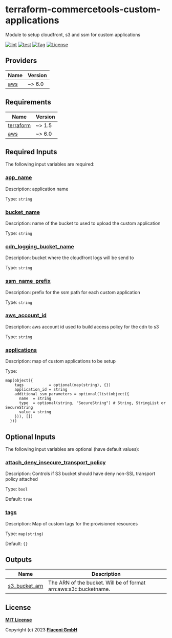 # terraform-commercetools-custom-applications
Module to setup cloudfront, s3 and ssm for custom applications

[![lint](https://github.com/flaconi/terraform-commercetools-custom-applications/workflows/lint/badge.svg)](https://github.com/flaconi/terraform-commercetools-custom-applications/actions?query=workflow%3Alint)
[![test](https://github.com/flaconi/terraform-commercetools-custom-applications/workflows/test/badge.svg)](https://github.com/flaconi/terraform-commercetools-custom-applications/actions?query=workflow%3Atest)
[![Tag](https://img.shields.io/github/tag/flaconi/terraform-commercetools-custom-applications.svg)](https://github.com/flaconi/terraform-commercetools-custom-applications/releases)
[![License](https://img.shields.io/badge/license-MIT-blue.svg)](https://opensource.org/licenses/MIT)

<!-- TFDOCS_HEADER_START -->


<!-- TFDOCS_HEADER_END -->

<!-- TFDOCS_PROVIDER_START -->
## Providers

| Name | Version |
|------|---------|
| <a name="provider_aws"></a> [aws](#provider\_aws) | ~> 6.0 |

<!-- TFDOCS_PROVIDER_END -->

<!-- TFDOCS_REQUIREMENTS_START -->
## Requirements

| Name | Version |
|------|---------|
| <a name="requirement_terraform"></a> [terraform](#requirement\_terraform) | ~> 1.5 |
| <a name="requirement_aws"></a> [aws](#requirement\_aws) | ~> 6.0 |

<!-- TFDOCS_REQUIREMENTS_END -->

<!-- TFDOCS_INPUTS_START -->
## Required Inputs

The following input variables are required:

### <a name="input_app_name"></a> [app\_name](#input\_app\_name)

Description: application name

Type: `string`

### <a name="input_bucket_name"></a> [bucket\_name](#input\_bucket\_name)

Description: name of the bucket to used to upload the custom application

Type: `string`

### <a name="input_cdn_logging_bucket_name"></a> [cdn\_logging\_bucket\_name](#input\_cdn\_logging\_bucket\_name)

Description: bucket where the cloudfront logs will be send to

Type: `string`

### <a name="input_ssm_name_prefix"></a> [ssm\_name\_prefix](#input\_ssm\_name\_prefix)

Description: prefix for the ssm path for each custom application

Type: `string`

### <a name="input_aws_account_id"></a> [aws\_account\_id](#input\_aws\_account\_id)

Description: aws account id used to build access policy for the cdn to s3

Type: `string`

### <a name="input_applications"></a> [applications](#input\_applications)

Description: map of custom applications to be setup

Type:

```hcl
map(object({
    tags           = optional(map(string), {})
    application_id = string
    additional_ssm_parameters = optional(list(object({
      name  = string
      type  = optional(string, "SecureString") # String, StringList or SecureString
      value = string
    })), [])
  }))
```

## Optional Inputs

The following input variables are optional (have default values):

### <a name="input_attach_deny_insecure_transport_policy"></a> [attach\_deny\_insecure\_transport\_policy](#input\_attach\_deny\_insecure\_transport\_policy)

Description: Controls if S3 bucket should have deny non-SSL transport policy attached

Type: `bool`

Default: `true`

### <a name="input_tags"></a> [tags](#input\_tags)

Description: Map of custom tags for the provisioned resources

Type: `map(string)`

Default: `{}`

<!-- TFDOCS_INPUTS_END -->

<!-- TFDOCS_OUTPUTS_START -->
## Outputs

| Name | Description |
|------|-------------|
| <a name="output_s3_bucket_arn"></a> [s3\_bucket\_arn](#output\_s3\_bucket\_arn) | The ARN of the bucket. Will be of format arn:aws:s3:::bucketname. |

<!-- TFDOCS_OUTPUTS_END -->

## License

**[MIT License](LICENSE)**

Copyright (c) 2023 **[Flaconi GmbH](https://github.com/flaconi)**
